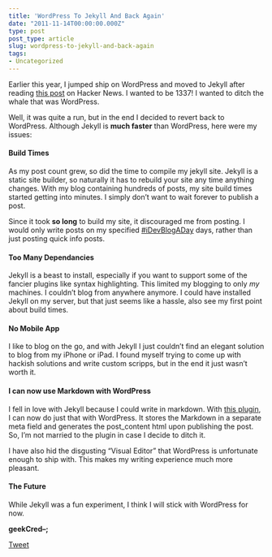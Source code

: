 ```yaml
---
title: 'WordPress To Jekyll And Back Again'
date: "2011-11-14T00:00:00.000Z"
type: post 
post_type: article
slug: wordpress-to-jekyll-and-back-again
tags: 
- Uncategorized
---
```

Earlier this year, I jumped ship on WordPress and moved to Jekyll after reading [this post][1] on Hacker News. I wanted to be 1337! I wanted to ditch the whale that was WordPress.

Well, it was quite a run, but in the end I decided to revert back to WordPress. Although Jekyll is **much faster** than WordPress, here were my issues:

#### Build Times

As my post count grew, so did the time to compile my jekyll site. Jekyll is a static site builder, so naturally it has to rebuild your site any time anything changes. With my blog containing hundreds of posts, my site build times started getting into minutes. I simply don&#8217;t want to wait forever to publish a post.

Since it took **so long** to build my site, it discouraged me from posting. I would only write posts on my specified [#iDevBlogADay][2] days, rather than just posting quick info posts.

#### Too Many Dependancies

Jekyll is a beast to install, especially if you want to support some of the fancier plugins like syntax highlighting. This limited my blogging to only *my* machines. I couldn&#8217;t blog from anywhere anymore. I could have installed Jekyll on my server, but that just seems like a hassle, also see my first point about build times.

#### No Mobile App

I like to blog on the go, and with Jekyll I just couldn&#8217;t find an elegant solution to blog from my iPhone or iPad. I found myself trying to come up with hackish solutions and write custom scripps, but in the end it just wasn&#8217;t worth it.

#### I can now use Markdown with WordPress

I fell in love with Jekyll because I could write in markdown. With [this plugin][3], I can now do just that with WordPress. It stores the Markdown in a separate meta field and generates the post_content html upon publishing the post. So, I&#8217;m not married to the plugin in case I decide to ditch it.

I have also hid the disgusting &#8220;Visual Editor&#8221; that WordPress is unfortunate enough to ship with. This makes my writing experience much more pleasant.

#### The Future

While Jekyll was a fun experiment, I think I will stick with WordPress for now.

**geekCred&#8211;;**

<div style="">
  <a href="http://twitter.com/share" class="twitter-share-button" data-count="horizontal" data-text="WordPress To Jekyll And Back Again" data-url="http://brandontreb.com/wordpress-to-jekyll-and-back-again"  data-via="brandontreb" data-related="brandontreb:">Tweet</a>
</div>

 [1]: http://vitobotta.com/how-to-migrate-from-wordpress-to-jekyll/
 [2]: http://idevblogaday.com
 [3]: http://wordpress.org/extend/plugins/markdown-on-save-improved/
